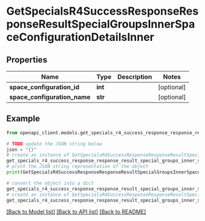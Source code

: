 # GetSpecialsR4SuccessResponseResponseResultSpecialGroupsInnerSpaceConfigurationDetailsInner


## Properties

Name | Type | Description | Notes
------------ | ------------- | ------------- | -------------
**space_configuration_id** | **int** |  | [optional] 
**space_configuration_name** | **str** |  | [optional] 

## Example

```python
from openapi_client.models.get_specials_r4_success_response_response_result_special_groups_inner_space_configuration_details_inner import GetSpecialsR4SuccessResponseResponseResultSpecialGroupsInnerSpaceConfigurationDetailsInner

# TODO update the JSON string below
json = "{}"
# create an instance of GetSpecialsR4SuccessResponseResponseResultSpecialGroupsInnerSpaceConfigurationDetailsInner from a JSON string
get_specials_r4_success_response_response_result_special_groups_inner_space_configuration_details_inner_instance = GetSpecialsR4SuccessResponseResponseResultSpecialGroupsInnerSpaceConfigurationDetailsInner.from_json(json)
# print the JSON string representation of the object
print(GetSpecialsR4SuccessResponseResponseResultSpecialGroupsInnerSpaceConfigurationDetailsInner.to_json())

# convert the object into a dict
get_specials_r4_success_response_response_result_special_groups_inner_space_configuration_details_inner_dict = get_specials_r4_success_response_response_result_special_groups_inner_space_configuration_details_inner_instance.to_dict()
# create an instance of GetSpecialsR4SuccessResponseResponseResultSpecialGroupsInnerSpaceConfigurationDetailsInner from a dict
get_specials_r4_success_response_response_result_special_groups_inner_space_configuration_details_inner_from_dict = GetSpecialsR4SuccessResponseResponseResultSpecialGroupsInnerSpaceConfigurationDetailsInner.from_dict(get_specials_r4_success_response_response_result_special_groups_inner_space_configuration_details_inner_dict)
```
[[Back to Model list]](../README.md#documentation-for-models) [[Back to API list]](../README.md#documentation-for-api-endpoints) [[Back to README]](../README.md)


